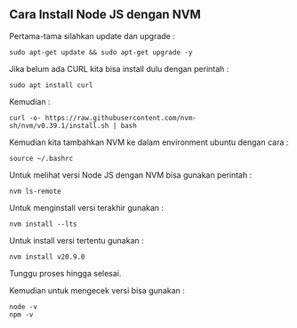 <h2>Cara Install Node JS dengan NVM</h2>

Pertama-tama silahkan update dan upgrade :
```
sudo apt-get update && sudo apt-get upgrade -y
```

Jika belum ada CURL kita bisa install dulu dengan perintah :
```
sudo apt install curl
```
Kemudian :
```
curl -o- https://raw.githubusercontent.com/nvm-sh/nvm/v0.39.1/install.sh | bash
```

Kemudian kita tambahkan NVM ke dalam environment ubuntu dengan cara :
```
source ~/.bashrc
```

Untuk melihat versi Node JS dengan NVM bisa gunakan perintah :
```
nvm ls-remote
```

Untuk menginstall versi terakhir gunakan :
```
nvm install --lts
```

Untuk install versi tertentu gunakan :
```
nvm install v20.9.0
```
Tunggu proses hingga selesai.

Kemudian untuk mengecek versi bisa gunakan :
```
node -v
npm -v
```
